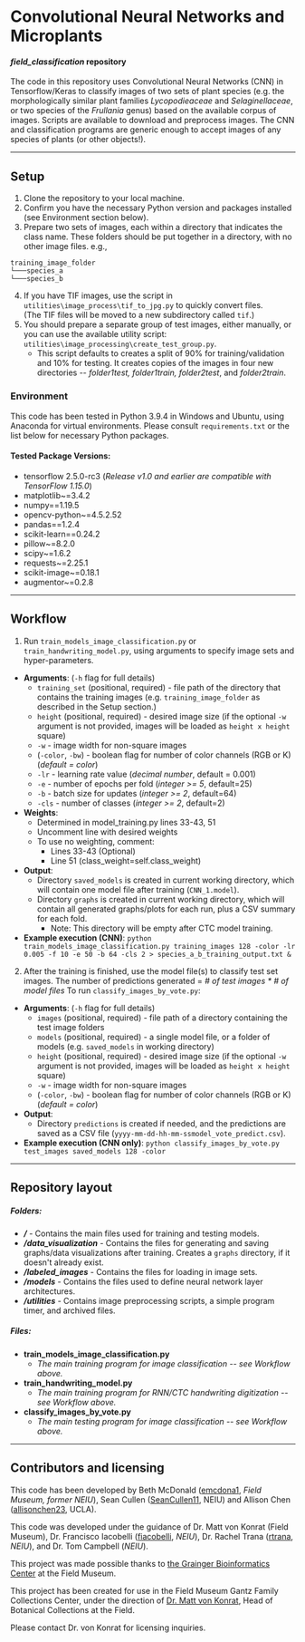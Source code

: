 # Convolutional Neural Networks and Microplants
#### _field_classification_ repository


The code in this repository uses Convolutional Neural Networks (CNN) in Tensorflow/Keras to classify images of two sets 
of plant species (e.g. the morphologically similar plant families *Lycopodieaceae* and *Selaginellaceae*, or two species 
of the *Frullania* genus) based on the available corpus of images.  Scripts are available to download and preprocess 
images. The CNN and classification programs are generic enough to accept images of any species of plants 
(or other objects!).


---

## Setup
1. Clone the repository to your local machine.
1. Confirm you have the necessary Python version and packages installed (see Environment section below).
1. Prepare two sets of images, each within a directory that indicates the class name.  These folders should be put 
   together in a directory, with no other image files. e.g.,
```
training_image_folder
└───species_a
└───species_b
```
   

4. If you have TIF images, use the script in `utilities\image_process\tif_to_jpg.py` to quickly convert files.  
   (The TIF files will be moved to a new subdirectory called `tif`.)
1. You should prepare a separate group of test images, either manually, or you can use the available utility script: 
   `utilities\image_processing\create_test_group.py`.
    - This script defaults to creates a split of 90% for training/validation and 10% for testing. It creates copies of 
      the images in four new directories  -- *folder1test, folder1train, folder2test*, and *folder2train*.


### Environment
This code has been tested in Python 3.9.4 in Windows and Ubuntu, using Anaconda 
for virtual environments.  Please consult `requirements.txt` or the list below 
for necessary Python packages.

#### Tested Package Versions:
- tensorflow 2.5.0-rc3 (*Release v1.0 and earlier are compatible with TensorFlow 1.15.0*)
- matplotlib~=3.4.2
- numpy==1.19.5
- opencv-python~=4.5.2.52
- pandas==1.2.4
- scikit-learn==0.24.2
- pillow~=8.2.0
- scipy~=1.6.2
- requests~=2.25.1
- scikit-image~=0.18.1
- augmentor~=0.2.8

---

## Workflow
1. Run `train_models_image_classification.py` or `train_handwriting_model.py`, using arguments to specify image sets and hyper-parameters.

- **Arguments**: (`-h` flag for full details)
    - `training_set` (positional, required) - file path of the directory that contains the training images 
      (e.g. `training_image_folder` as described in the Setup section.)
    - `height` (positional, required) - desired image size (if the optional `-w` argument is not provided, images
        will be loaded as `height x height` square)
    - `-w` - image width for non-square images
    - (`-color`, `-bw`) - boolean flag for number of color channels (RGB or K) (*default = color*)
    - `-lr` - learning rate value (*decimal number*, default = 0.001)
    - `-e` - number of epochs per fold (*integer >= 5*, default=25)
    - `-b` - batch size for updates (*integer >= 2*, default=64)
    - `-cls` - number of classes (*integer >= 2*, default=2)
- **Weights**:
    - Determined in model_training.py lines 33-43, 51
    - Uncomment line with desired weights
    - To use no weighting, comment:
        - Lines 33-43 (Optional)
        - Line 51 (class_weight=self.class_weight)
- **Output**:
    - Directory `saved_models` is created in current working directory, which will contain one model file after training (`CNN_1.model`).
    - Directory `graphs` is created in current working directory, which will contain all generated graphs/plots for each run, plus a CSV summary for each fold.
      - Note: This directory will be empty after CTC model training.
- **Example execution (CNN)**: `python train_models_image_classification.py training_images 128 -color -lr 0.005 -f 10 -e 50 -b 64 -cls 2 > species_a_b_training_output.txt &`
  

2. After the training is finished, use the model file(s) to classify test set images.  The number of predictions generated = *# of test images * # of model files*  To run `classify_images_by_vote.py`:
- **Arguments**: (`-h` flag for full details)
    - `images` (positional, required) - file path of a directory containing the test image folders
    - `models` (positional, required) - a single model file, or a folder of models (e.g. `saved_models` in working directory)
    - `height` (positional, required) - desired image size (if the optional `-w` argument is not provided, images
        will be loaded as `height x height` square)
    - `-w` - image width for non-square images
    - (`-color`, `-bw`) - boolean flag for number of color channels (RGB or K) (*default = color*)
- **Output**:
    - Directory `predictions` is created if needed, and the predictions are saved as a CSV file (`yyyy-mm-dd-hh-mm-ssmodel_vote_predict.csv`).
- **Example execution (CNN only)**: `python classify_images_by_vote.py test_images saved_models 128 -color`

---

## Repository layout

##### Folders:

- **_/_** - Contains the main files used for training and testing models.
- **_/data_visualization_** - Contains the files for generating and saving graphs/data visualizations after training. Creates a `graphs` directory, if it doesn't already exist.
- **_/labeled_images_** - Contains the files for loading in image sets.
- **_/models_** - Contains the files used to define neural network layer architectures.
- **_/utilities_** - Contains image preprocessing scripts, a simple program timer, and archived files.

##### Files:

- **train_models_image_classification.py**
    - _The main training program for image classification -- see Workflow above._
- **train_handwriting_model.py**
    - _The main training program for RNN/CTC handwriting digitization -- see Workflow above._
- **classify_images_by_vote.py**
    - _The main testing program for image classification -- see Workflow above._


---

## Contributors and licensing
This code has been developed by Beth McDonald ([emcdona1](https://github.com/emcdona1), *Field Museum, former NEIU*), 
Sean Cullen ([SeanCullen11](https://github.com/SeanCullen11), NEIU)
and Allison Chen ([allisonchen23](https://github.com/allisonchen23), UCLA).

This code was developed under the guidance of Dr. Matt von Konrat (Field Museum), 
Dr. Francisco Iacobelli ([fiacobelli](https://github.com/fiacobelli), *NEIU*), 
Dr. Rachel Trana ([rtrana](https://github.com/rtrana), *NEIU*), 
and Dr. Tom Campbell (*NEIU*).

This project was made possible thanks to [the Grainger Bioinformatics Center](https://www.fieldmuseum.org/science/labs/grainger-bioinformatics-center) at the Field Museum.

This project has been created for use in the Field Museum Gantz Family Collections Center, 
under the direction of [Dr. Matt von Konrat](https://www.fieldmuseum.org/about/staff/profile/16), Head of Botanical Collections at the Field.

Please contact Dr. von Konrat for licensing inquiries.